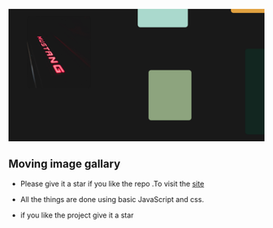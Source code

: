 
![](./Screenshot%20(11).png)
## Moving image gallary
- Please give it a star if you like the repo .To visit the [site](https://pratham5368.github.io/moving-gallary/)

- All the things are done using basic JavaScript and css.

- if you like the project give it a star
